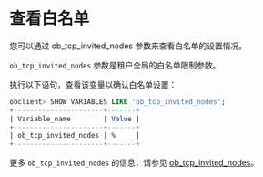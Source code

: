 查看白名单 
==========================

您可以通过 ob_tcp_invited_nodes 参数来查看白名单的设置情况。

`ob_tcp_invited_nodes` 参数是租户全局的白名单限制参数。

执行以下语句，查看该变量以确认白名单设置：

```sql
obclient> SHOW VARIABLES LIKE 'ob_tcp_invited_nodes';
+----------------------+-------+
| Variable_name        | Value |
+----------------------+-------+
| ob_tcp_invited_nodes | %     |
+----------------------+-------+
```



更多 `ob_tcp_invited_nodes` 的信息，请参见 [ob_tcp_invited_nodes](/zh-CN/14.reference-guide-oracle-mode/2.system-variable-1/83.ob_tcp_invited_nodes-1.md)。
